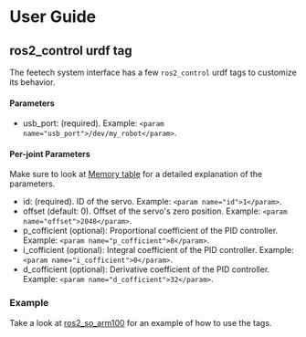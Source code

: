 # User Guide

## ros2_control urdf tag

The feetech system interface has a few `ros2_control` urdf tags to customize its behavior.

#### Parameters

* usb_port: (required). Example: `<param name="usb_port">/dev/my_robot</param>`.

#### Per-joint Parameters

Make sure to look at [Memory table](https://docs.google.com/spreadsheets/d/1GVs7W1VS1PqdhA1nW-abeyAHhTUxKUdR/edit?gid=364516031#gid=364516031) for a detailed explanation of the parameters.

* id: (required). ID of the servo. Example: `<param name="id">1</param>`.
* offset (default: 0). Offset of the servo's zero position. Example: `<param name="offset">2048</param>`.
* p_cofficient (optional): Proportional coefficient of the PID controller. Example: `<param name="p_cofficient">8</param>`.
* i_cofficient (optional): Integral coefficient of the PID controller. Example: `<param name="i_cofficient">0</param>`.
* d_cofficient (optional): Derivative coefficient of the PID controller. Example: `<param name="d_cofficient">32</param>`.

### Example

Take a look at [ros2_so_arm100](https://github.com/JafarAbdi/ros2_so_arm100/blob/main/so_arm100_description/control/so_arm100.ros2_control.xacro) for an example of how to use the tags.
